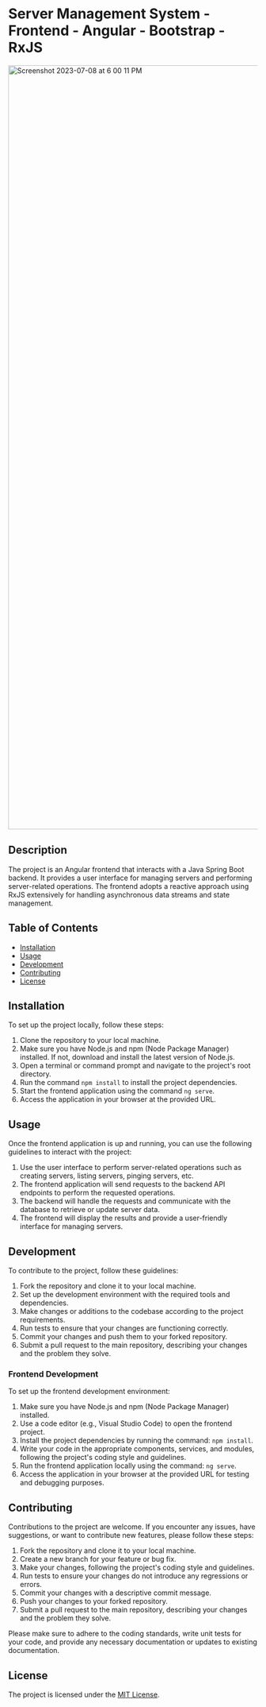 # Server Management System - Frontend - Angular - Bootstrap - RxJS

<img width="1539" alt="Screenshot 2023-07-08 at 6 00 11 PM" src="https://github.com/ChrisMKocabas/ServerManagement_Frontend_Angular_RxJS_Bootstrap/assets/75855099/405beaef-96cd-4fea-b7c1-24b69dab70b5">

## Description

The project is an Angular frontend that interacts with a Java Spring Boot backend. It provides a user interface for managing servers and performing server-related operations. The frontend adopts a reactive approach using RxJS extensively for handling asynchronous data streams and state management.

## Table of Contents

- [Installation](#installation)
- [Usage](#usage)
- [Development](#development)
- [Contributing](#contributing)
- [License](#license)

## Installation

To set up the project locally, follow these steps:

1. Clone the repository to your local machine.
2. Make sure you have Node.js and npm (Node Package Manager) installed. If not, download and install the latest version of Node.js.
3. Open a terminal or command prompt and navigate to the project's root directory.
4. Run the command `npm install` to install the project dependencies.
5. Start the frontend application using the command `ng serve`.
6. Access the application in your browser at the provided URL.

## Usage

Once the frontend application is up and running, you can use the following guidelines to interact with the project:

1. Use the user interface to perform server-related operations such as creating servers, listing servers, pinging servers, etc.
2. The frontend application will send requests to the backend API endpoints to perform the requested operations.
3. The backend will handle the requests and communicate with the database to retrieve or update server data.
4. The frontend will display the results and provide a user-friendly interface for managing servers.

## Development

To contribute to the project, follow these guidelines:

1. Fork the repository and clone it to your local machine.
2. Set up the development environment with the required tools and dependencies.
3. Make changes or additions to the codebase according to the project requirements.
4. Run tests to ensure that your changes are functioning correctly.
5. Commit your changes and push them to your forked repository.
6. Submit a pull request to the main repository, describing your changes and the problem they solve.

### Frontend Development

To set up the frontend development environment:

1. Make sure you have Node.js and npm (Node Package Manager) installed.
2. Use a code editor (e.g., Visual Studio Code) to open the frontend project.
3. Install the project dependencies by running the command: `npm install`.
4. Write your code in the appropriate components, services, and modules, following the project's coding style and guidelines.
5. Run the frontend application locally using the command: `ng serve`.
6. Access the application in your browser at the provided URL for testing and debugging purposes.

## Contributing

Contributions to the project are welcome. If you encounter any issues, have suggestions, or want to contribute new features, please follow these steps:

1. Fork the repository and clone it to your local machine.
2. Create a new branch for your feature or bug fix.
3. Make your changes, following the project's coding style and guidelines.
4. Run tests to ensure your changes do not introduce any regressions or errors.
5. Commit your changes with a descriptive commit message.
6. Push your changes to your forked repository.
7. Submit a pull request to the main repository, describing your changes and the problem they solve.

Please make sure to adhere to the coding standards, write unit tests for your code, and provide any necessary documentation or updates to existing documentation.

## License

The project is licensed under the [MIT License](./LICENSE).
